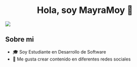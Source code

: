 <div align="center">
<h1 align="center">Hola, soy MayraMoy</a> 👋</h1>
</div>
 <img src="https://media.licdn.com/dms/image/v2/D4D22AQGwQpNf8knHpw/feedshare-shrink_2048_1536/feedshare-shrink_2048_1536/0/1719521606645?e=1748476800&v=beta&t=Lxv2lC22tO__mc8H4jpCylwJWDgV5PKWXoF9p87ypfY">

## Sobre mi

<ul>
  <li>🎓 Soy Estudiante en Desarrollo de Software</li>
  <li>📲 Me gusta crear contenido en diferentes redes sociales</li>
</ul>

